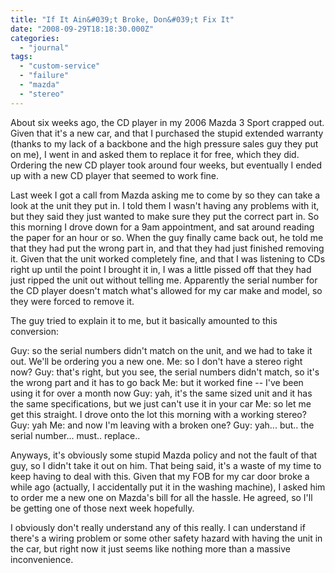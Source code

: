 ```yaml
---
title: "If It Ain&#039;t Broke, Don&#039;t Fix It"
date: "2008-09-29T18:18:30.000Z"
categories: 
  - "journal"
tags: 
  - "custom-service"
  - "failure"
  - "mazda"
  - "stereo"
---
```


About six weeks ago, the CD player in my 2006 Mazda 3 Sport crapped out. Given that it's a new car, and that I purchased the stupid extended warranty (thanks to my lack of a backbone and the high pressure sales guy they put on me), I went in and asked them to replace it for free, which they did. Ordering the new CD player took around four weeks, but eventually I ended up with a new CD player that seemed to work fine.

Last week I got a call from Mazda asking me to come by so they can take a look at the unit they put in. I told them I wasn't having any problems with it, but they said they just wanted to make sure they put the correct part in. So this morning I drove down for a 9am appointment, and sat around reading the paper for an hour or so. When the guy finally came back out, he told me that they had put the wrong part in, and that they had just finished removing it. Given that the unit worked completely fine, and that I was listening to CDs right up until the point I brought it in, I was a little pissed off that they had just ripped the unit out without telling me. Apparently the serial number for the CD player doesn't match what's allowed for my car make and model, so they were forced to remove it.

The guy tried to explain it to me, but it basically amounted to this conversion:

Guy: so the serial numbers didn't match on the unit, and we had to take it out. We'll be ordering you a new one. Me: so I don't have a stereo right now? Guy: that's right, but you see, the serial numbers didn't match, so it's the wrong part and it has to go back Me: but it worked fine -- I've been using it for over a month now Guy: yah, it's the same sized unit and it has the same specifications, but we just can't use it in your car Me: so let me get this straight. I drove onto the lot this morning with a working stereo? Guy: yah Me: and now I'm leaving with a broken one? Guy: yah... but.. the serial number... must.. replace..

Anyways, it's obviously some stupid Mazda policy and not the fault of that guy, so I didn't take it out on him. That being said, it's a waste of my time to keep having to deal with this. Given that my FOB for my car door broke a while ago (actually, I accidentally put it in the washing machine), I asked him to order me a new one on Mazda's bill for all the hassle. He agreed, so I'll be getting one of those next week hopefully.

I obviously don't really understand any of this really. I can understand if there's a wiring problem or some other safety hazard with having the unit in the car, but right now it just seems like nothing more than a massive inconvenience.
